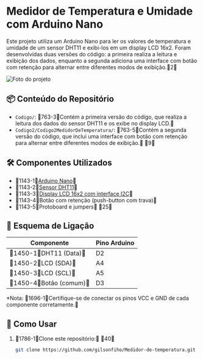 # Medidor de Temperatura e Umidade com Arduino Nano

Este projeto utiliza um Arduino Nano para ler os valores de temperatura e umidade de um sensor DHT11 e exibi-los em um display LCD 16x2. Foram desenvolvidas duas versões do código: a primeira realiza a leitura e exibição dos dados, enquanto a segunda adiciona uma interface com botão com retenção para alternar entre diferentes modos de exibição.2

![Foto do projeto](caminho/para/imagem.jpg)

## 📦 Conteúdo do Repositório

- `Codigo/`: 763-3Contém a primeira versão do código, que realiza a leitura dos dados do sensor DHT11 e os exibe no display LCD. 
- `Codigo2/Codigo2MedidorDeTemperatura/`: 763-5Contém a segunda versão do código, que inclui uma interface com botão com retenção para alternar entre diferentes modos de exibição. 9

## 🛠️ Componentes Utilizados

- 1143-1[Arduino Nano](https://store.arduino.cc/products/arduino-nano) 
- 1143-2[Sensor DHT11](https://www.adafruit.com/product/386) 
- 1143-3[Display LCD 16x2 com interface I2C](https://www.adafruit.com/product/181) 
- 1143-4Botão com retenção (push-button com trava) 
- 1143-5Protoboard e jumpers 25

## 🔌 Esquema de Ligação

| Componente        | Pino Arduino |
|-------------------|-------------|
| 1450-1DHT11 (Data)       | D2          |
| 1450-2LCD (SDA)          | A4          |
| 1450-3LCD (SCL)          | A5          |
| 1450-4Botão (comum)      | D3          |32

*Nota: 1696-1Certifique-se de conectar os pinos VCC e GND de cada componente corretamente. 

## 🚀 Como Usar

1. 1786-1Clone este repositório: 40
   ```bash
   git clone https://github.com/gilsonfiho/Medidor-de-temperatura.git
